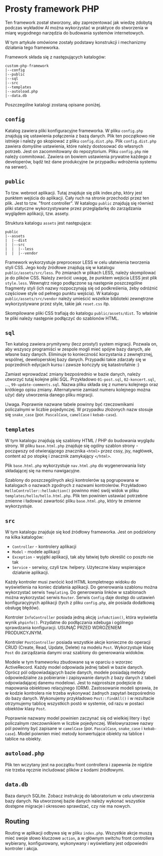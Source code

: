 # Prosty framework PHP

Ten framework został stworzony, aby zaprezentować jak wiedzę zdobytą podczas wykładów AI można wykorzystać w praktyce do stworzenia w miarę wygodnego narzędzia do budowania systemów internetowych.

W tym artykule omówione zostały podstawy konstrukcji i mechanizmy działania tego frameworka.

Framework składa się z następujących katalogów:

```text
custom-php-framework
|--config
|--public
|--sql
|--src
|--templates
|--autoload.php
|--data.db
```

Poszczególne katalogi zostaną opisane poniżej.

## `config`

Katalog zawiera pliki konfiguracyjne frameworka. W pliku `config.php` znajdują się ustawienia połączenia z bazą danych.
Plik ten początkowo nie istnieje i należy go skopiować z pliku `config.dist.php`. Plik `config.dist.php` zawiera domyślne ustawienia, które należy dostosować do własnych potrzeb. Jest on zacommitowany do repozytorium. Pliku `config.php` nie należy commitować. Zawiera on bowiem ustawienia prywatne każdego z developerów, bądź też dane produkcyjne (w przypadku wdrożenia systemu na serwer).

## `public`

To tzw. webroot aplikacji. Tutaj znajduje się plik index.php, który jest punktem wejścia do aplikacji. Cały ruch na stronie przechodzi przez ten plik. Jest to tzw. "front controller". 
W katalogu `public` znajdują się również pliki statyczne wykorzystywane przez przeglądarkę do zarządzania wyglądem aplikacji, tzw. assety.

Struktura katalogu `assets` jest następująca:

```text
public
|--assets
|  |--dist
|  |--src
|  |  |--less
|  |  |--vendor
```

Framework wykorzystuje preprocesor LESS w celu ułatwienia tworzenia styli CSS. Jego kody źródłowe znajdują się w katalogu `public/assets/src/less`. Po zmianach w plikach LESS, należy skompilować je do plików CSS. Należy zwrócić uwagę, że punktem wejścia LESS jest plik `style.less`. Wewnątrz niego podłączone są następnie poszczególne fragmenty styli (ich nazwy rozpoczynają się od podkreślenia, żeby odróżnić częściowe style od pełnego punktu wejścia).
W katalogu `public/assets/src/vendor` należy umieścić wszelkie biblioteki zewnętrzne wykorzystywane przez style, takie jak `reset.css` itp.

Skompilowane pliki CSS trafiają do katalogu `public/assets/dist`. To właśnie te pliki należy następnie podłączyć do szablonów HTML.

## `sql`

Ten katalog zawiera prymitywny (lecz prosty!) system migracji. Pozwala on, aby wszyscy programiści w zespole mogli mieć spójne bazy danych, ale własne bazy danych. Eliminuje to konieczność korzystania z zewnętrznej, wspólnej, deweloperskiej bazy danych. Przypadki takie zdarzały się w poprzednich edycjach kursu i zawsze kończyły się katastrofalnie :)

Zamiast wprowadzać zmiany bezpośrednio w bazie danych, należy utworzyć tutaj kolejne pliki SQL. Przykładowo `01-post.sql`, `02-koncert.sql`, ..., `99-update-comments.sql`. Nazwa pliku składa się z numeru kolejnego oraz krótkiego opisu zmiany. Alternatywnie zamiast numeru kolejnego można użyć daty utworzenia danego pliku migracji.

Uwaga. Poprawnie nazwane tabele powinny być rzeczownikami policzalnymi w liczbie pojedynczej. W przypadku złożonych nazw stosuje się `snake_case` (por. `PascalCase`, `camelCase` i `kebab-case`).

## `templates`

W tym katalogu znajdują się szablony HTML / PHP do budowania wyglądu strony. W pliku `base.html.php` znajduje się ogólny szablon strony - począwszy od otwierającego znacznika `<html>` przez cssy, jsy, nagłówek, content aż po stopkę i znacznik zamykający `</html>`.

Plik `base.html.php` wykorzystuje `nav.html.php` do wygenerowania listy składającej się na menu nawigacyjne.

Szablony do poszczególnych akcji kontrolerów są pogrupowana w katalogach o nazwach zgodnych z nazwami kontrolerów. Przykładowo `HelloController::helloAction()` powinno mieć swój widok w pliku `templates/hello/hello.html.php`. Plik ten powinien ustawiać potrzebne zmienne i ładować zawartość pliku `base.html.php`, który te zmienne wykorzystuje.

## `src`

W tym katalogu znajduje się kod źródłowy frameworka. Jest on podzielony na kilka katalogów:

- `Controller` - kontrolery aplikacji
- `Model` - modele aplikacji
- `Exception` - wyjątki aplikacji, tak aby łatwiej było określić co poszło nie tak
- `Service` - serwisy, czyli tzw. helpery. Użyteczne klasy wspierające działanie aplikacji.

Każdy kontroler musi zwrócić kod HTML kompletnego widoku do wyświetlenia na koniec działania aplikacji. Do generowania szablonu można wykorzystać serwis `Templating`. Do generowania linków w szablonach można wykorzystać serwis `Router`.
Serwis `Config` daje dostęp do ustawień konfiguracyjnych aplikacji (tych z pliku `config.php`, ale posiada dodatkową obsługę błędów).

Kontroler `InfoController` posiada jedną akcję `infoAction()`, która wyświetla wynik `phpinfo()`. Przydatne do podłączania xdebuga i ogólnego sprawdzania konfiguracji. USUNĄĆ PRZED WDROŻENIEM PRODUKCYJNYM.

Kontroler `PostController` posiada wszystkie akcje konieczne do operacji CRUD (Create, Read, Update, Delete) na modelu `Post`. Wykorzystuje klasę `Post` do zarządzania danymi oraz szablony do generowania widoków.

Modele w tym frameworku zbudowane są w oparciu o wzorzec ActiveRecord. Każdy model odpowiada jednej tabeli w bazie danych. Oprócz pól odpowiadających bazie danych, modele posiadają metody odpowiedzialne za pobieranie i zapisywanie danych z bazy danych z tabeli odpowiadającej danemu modelowi. Jest to najprostsze podejście do mapowania obiektowo relacyjnego (ORM). Zastosowanie modeli sprawia, że w kodzie kontrolera nie trzeba wykonywać żadnych zapytań bezpośrednio do bazy danych. Wykonujemy przykładowo `Post::findAll()` i w rezultacie otrzymujemy tablicę wszystkich postó w systemie, od razu w postaci obiektów klasy `Post`.

Poprawnie nazwany model powinien zaczynać się od wielkiej litery i być policzalnym rzeczownikiem w liczbie pojedynczej. Wielowyrazowe nazwy pól powinny być zapisane w `camelCase` (por. `PascalCase`, `snake_case` i `kebab-case`). Model poiwnien mieć metody konwertujące obiekty na tablice i tablice na obiekty.

## `autoload.php`

Plik ten wczytany jest na początku front controllera i zapewnia że nigdzie nie trzeba ręcznie includować plików z kodami źródłowymi.

## `data.db`

Baza danych SQLite. Zobacz instrukcję do laboratorium w celu utworzenia bazy danych. Na utworzonej bazie danych należy wykonać wszystkie dostępne migracje i okresowo sprawdzać, czy nie ma nowych.

## Routing

Routing w aplikacji odbywa się w pliku `index.php`. Wszystkie akcje muszą mieć swoje słowo kluczowe `action`, a w głównym switchu front controllera wybierany, konfigurowany, wykonywany i wyświetlany jest odpowiedni kontroler i akcja.
